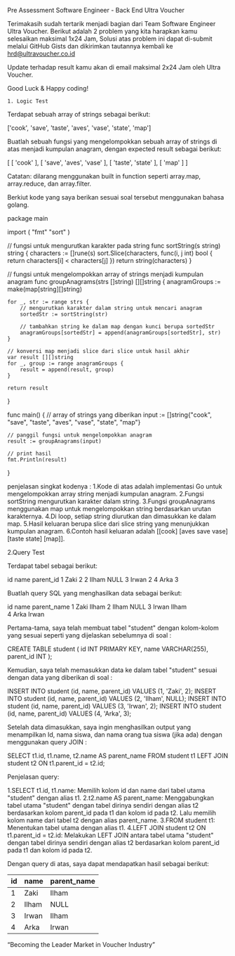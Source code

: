 Pre Assessment Software Engineer - Back End Ultra Voucher




Terimakasih sudah tertarik menjadi bagian dari Team Software Engineer Ultra Voucher. Berikut adalah 2 problem yang kita harapkan kamu selesaikan maksimal 1x24 Jam, 
Solusi atas problem ini dapat di-submit melalui GitHub Gists dan dikirimkan tautannya kembali ke hrd@ultravoucher.co.id
 

Update terhadap result kamu akan di email maksimal 2x24 Jam oleh Ultra Voucher. 

Good Luck & Happy coding!


    1. Logic Test

Terdapat sebuah array of strings sebagai berikut:

['cook', 'save', 'taste', 'aves', 'vase', 'state', 'map']

Buatlah sebuah fungsi yang mengelompokkan sebuah array of strings di atas menjadi kumpulan anagram, dengan expected result sebagai berikut:

[
  [ 'cook' ],
  [ 'save', 'aves', 'vase' ],
  [ 'taste', 'state' ],
  [ 'map' ]
]

Catatan: dilarang menggunakan built in function seperti array.map, array.reduce, dan array.filter.

Berkiut kode yang saya berikan sesuai soal tersebut menggunakan bahasa golang.

package main

import (
	"fmt"
	"sort"
)

// fungsi untuk mengurutkan karakter pada string
func sortString(s string) string {
	characters := []rune(s)
	sort.Slice(characters, func(i, j int) bool {
		return characters[i] < characters[j]
	})
	return string(characters)
}

// fungsi untuk mengelompokkan array of strings menjadi kumpulan anagram
func groupAnagrams(strs []string) [][]string {
	anagramGroups := make(map[string][]string)

	for _, str := range strs {
		// mengurutkan karakter dalam string untuk mencari anagram
		sortedStr := sortString(str)

		// tambahkan string ke dalam map dengan kunci berupa sortedStr
		anagramGroups[sortedStr] = append(anagramGroups[sortedStr], str)
	}

	// konversi map menjadi slice dari slice untuk hasil akhir
	var result [][]string
	for _, group := range anagramGroups {
		result = append(result, group)
	}

	return result
}

func main() {
	// array of strings yang diberikan
	input := []string{"cook", "save", "taste", "aves", "vase", "state", "map"}

	// panggil fungsi untuk mengelompokkan anagram
	result := groupAnagrams(input)

	// print hasil
	fmt.Println(result)
}

penjelasan singkat kodenya :
1.Kode di atas adalah implementasi Go untuk mengelompokkan array string menjadi kumpulan anagram. 
2.Fungsi sortString mengurutkan karakter dalam string. 
3.Fungsi groupAnagrams menggunakan map untuk mengelompokkan string berdasarkan urutan karakternya. 
4.Di loop, setiap string diurutkan dan dimasukkan ke dalam map. 
5.Hasil keluaran berupa slice dari slice string yang menunjukkan kumpulan anagram. 
6.Contoh hasil keluaran adalah [[cook] [aves save vase] [taste state] [map]].

2.Query Test 

Terdapat tabel sebagai berikut:

id          name      parent_id
1           Zaki      2
2           Ilham     NULL
3           Irwan     2
4           Arka      3

Buatlah query SQL yang menghasilkan data sebagai berikut:

id       name          parent_name
1        Zaki          Ilham
2        Ilham         NULL
3        Irwan         Ilham         
4        Arka          Irwan

Pertama-tama, saya telah membuat tabel "student" dengan 
kolom-kolom yang sesuai seperti yang dijelaskan sebelumnya di soal :

CREATE TABLE student (
    id INT PRIMARY KEY,
    name VARCHAR(255),
    parent_id INT
);

Kemudian, saya telah memasukkan data ke dalam tabel "student" sesuai dengan 
data yang diberikan di soal :

INSERT INTO student (id, name, parent_id) VALUES (1, 'Zaki', 2);
INSERT INTO student (id, name, parent_id) VALUES (2, 'Ilham', NULL);
INSERT INTO student (id, name, parent_id) VALUES (3, 'Irwan', 2);
INSERT INTO student (id, name, parent_id) VALUES (4, 'Arka', 3);

Setelah data dimasukkan, saya ingin menghasilkan output yang menampilkan Id, nama 
siswa, dan nama orang tua siswa (jika ada) dengan menggunakan query JOIN :

SELECT 
    t1.id, 
    t1.name,
    t2.name AS parent_name
FROM 
    student t1
LEFT JOIN 
    student t2 ON t1.parent_id = t2.id;

Penjelasan query:

1.SELECT t1.id, t1.name: Memilih kolom id dan name dari tabel utama "student" dengan alias
 t1.
2.t2.name AS parent_name: Menggabungkan tabel utama "student" dengan tabel dirinya sendiri 
dengan alias t2 berdasarkan kolom parent_id pada t1 dan kolom id pada t2. Lalu memilih kolom
 name dari tabel t2 dengan alias parent_name.
3.FROM student t1: Menentukan tabel utama dengan alias t1.
4.LEFT JOIN student t2 ON t1.parent_id = t2.id: Melakukan LEFT JOIN antara tabel utama "student" 
dengan tabel dirinya sendiri dengan alias t2 berdasarkan kolom parent_id pada t1 dan kolom id pada t2.

Dengan query di atas, saya dapat mendapatkan hasil sebagai berikut:



id  | name  | parent_name
----|-------|------------
1   | Zaki  | Ilham
2   | Ilham | NULL
3   | Irwan | Ilham
4   | Arka  | Irwan




“Becoming the Leader Market in Voucher Industry”